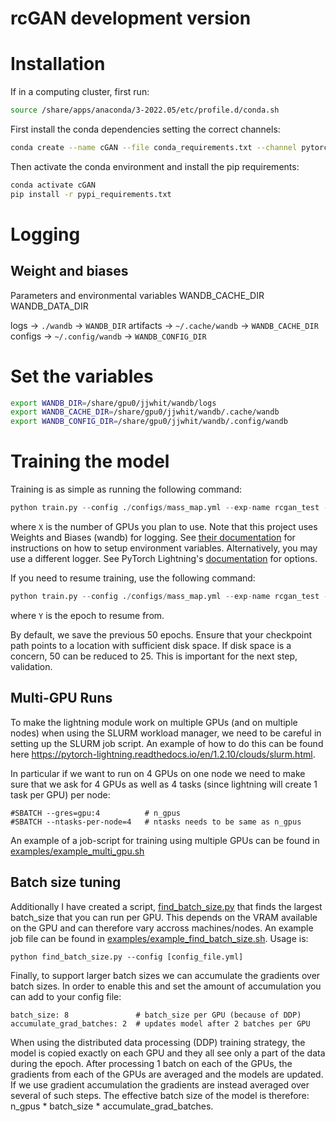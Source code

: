 # rcGAN development version  


# Installation

If in a computing cluster, first run:
``` bash
source /share/apps/anaconda/3-2022.05/etc/profile.d/conda.sh
```


First install the conda dependencies setting the correct channels:
``` bash
conda create --name cGAN --file conda_requirements.txt --channel pytorch --channel nvidia --channel conda-forge --channel defaults
```

Then activate the conda environment and install the pip requirements:
``` bash
conda activate cGAN
pip install -r pypi_requirements.txt
```

# Logging

## Weight and biases

Parameters and environmental variables
WANDB_CACHE_DIR
WANDB_DATA_DIR

logs -> `./wandb` -> `WANDB_DIR`
artifacts -> `~/.cache/wandb` -> `WANDB_CACHE_DIR`
configs -> `~/.config/wandb` -> `WANDB_CONFIG_DIR`

# Set the variables
``` bash
export WANDB_DIR=/share/gpu0/jjwhit/wandb/logs
export WANDB_CACHE_DIR=/share/gpu0/jjwhit/wandb/.cache/wandb
export WANDB_CONFIG_DIR=/share/gpu0/jjwhit/wandb/.config/wandb
```

# Training the model

Training is as simple as running the following command:
```python
python train.py --config ./configs/mass_map.yml --exp-name rcgan_test --num-gpus X
```
where ```X``` is the number of GPUs you plan to use. Note that this project uses Weights and Biases (wandb) for logging.
See [their documentation](https://docs.wandb.ai/quickstart) for instructions on how to setup environment variables.
Alternatively, you may use a different logger. See PyTorch Lightning's [documentation](https://lightning.ai/docs/pytorch/stable/extensions/logging.html) for options.

If you need to resume training, use the following command:
```python
python train.py --config ./configs/mass_map.yml --exp-name rcgan_test --num-gpus X --resume --resume-epoch Y
```
where ```Y``` is the epoch to resume from.

By default, we save the previous 50 epochs. Ensure that your checkpoint path points to a location with sufficient disk space.
If disk space is a concern, 50 can be reduced to 25.
This is important for the next step, validation.


## Multi-GPU Runs
To make the lightning module work on multiple GPUs (and on multiple nodes) when using the SLURM workload manager, we need to be careful in setting up the SLURM job script. An example of how to do this can be found here https://pytorch-lightning.readthedocs.io/en/1.2.10/clouds/slurm.html. 

In particular if we want to run on 4 GPUs on one node we need to make sure that we ask for 4 GPUs as well as 4 tasks (since lightning will create 1 task per GPU) per node:

```
#SBATCH --gres=gpu:4          # n_gpus
#SBATCH --ntasks-per-node=4   # ntasks needs to be same as n_gpus
```

An example of a job-script for training using multiple GPUs can be found in [examples/example_multi_gpu.sh](https://github.com/astro-informatics/rcGAN/blob/dev-multiGPU/examples/example_multi_gpu_train.sh)

## Batch size tuning
Additionally I have created a script, [find_batch_size.py](https://github.com/astro-informatics/rcGAN/blob/dev-multiGPU/find_batch_size.py) that finds the largest batch_size that you can run per GPU. This depends on the VRAM available on the GPU and can therefore vary accross machines/nodes. An example job file can be found in [examples/example_find_batch_size.sh](https://github.com/astro-informatics/rcGAN/blob/dev-multiGPU/examples/example_find_batch_size.sh). Usage is:

```
python find_batch_size.py --config [config_file.yml]
```

Finally, to support larger batch sizes we can accumulate the gradients over batch sizes. In order to enable this and set the amount of accumulation you can add to your config file:

```
batch_size: 8               # batch_size per GPU (because of DDP)
accumulate_grad_batches: 2  # updates model after 2 batches per GPU
```

When using the distributed data processing (DDP) training strategy, the model is copied exactly on each GPU and they all see only a part of the data during the epoch. After processing 1 batch on each of the GPUs, the gradients from each of the GPUs are averaged and the models are updated. If we use gradient accumulation the gradients are instead averaged over several of such steps. The effective batch size of the model is therefore: n_gpus * batch_size *  accumulate_grad_batches. 